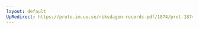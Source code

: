 ```yaml
---
layout: default
UpRedirect: https://pruto.im.uu.se/riksdagen-records-pdf/1874/prot-1874--fk--319/prot-1874--fk--319_000.pdf
---
```

